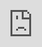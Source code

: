
## Week 2 Assignment: Student Store

Submitted by: Ashani Jewell

Deployed Application (optional): [Student Store Deployed Site](ADD_LINK_HERE)

### Application Features

#### CORE FEATURES

- [x] The API should contain an endpoint that serves an array of all products in the store
- [x] A Store model should handle all data management logic for the API and be the interface for read/write operations to the JSON file.
- [x] The frontend should include a landing page that displays the products available for purchase.
- [x] Each product should have an individual page that shows the details of the product.

#### STRETCH FEATURES

- [ ] Deploy your website with Heroku & Surge. 
- [ ] An endpoint should exist for creating orders and saving them to a JSON file. Each order should contain the email of the person placing the order, the items associated with the order, and the quantity of each item purchased.
- [ ] There should be a `Sidebar` component that appears on every page and has two states - `open` and `closed`. When the sidebar is opened, it should display a shopping cart of all the products the user currently has in their cart. It should also calculate and display the total amount in dollars for the checked-out items. When it's closed, the sidebar should be much thinner and not display its internal content.
- [ ] A checkout form should be available that allows the user to enter their email and send their order to the API.
- [ ] Create an endpoint for fetching all orders in the database, and an endpoint for serving an individual order based on its id.
- [x] Create an endpoint that serves only a single product based on the product's id
- [ ] Build a page in the UI that displays the list of all past orders and lets the user click on any individual order to take them to a more detailed page of the transaction.
- [ ] Allow users to use an input to filter orders by the email of the person who placed the order.

### Walkthrough Video

`TODO://` Add the embedded URL code to your animated app walkthrough below, `ADD_EMBEDDED_CODE_HERE`. Make sure the video or gif actually renders and animates when viewing this README. (🚫 Remove this paragraph after adding walkthrough video)

<iframe 
src="https://www.loom.com/share/bab56ecde1ed4b64a643f76b814ff8c0" frameborder="0" 
webkitallowfullscreen mozallowfullscreen allowfullscreen 
style="position: absolute; top: 0; left: 0; width: 100%; height: 100%;">
</iframe>

**AS NOTE THE URL INDEX CHANGE WHEN NAVIGATING THROUGH THE SITE**
ex:
http://localhost:3000/store/1 (for the Rice Krispies page)

### Reflection

* Did the topics discussed in your labs prepare you to complete the assignment? Be specific, which features in your weekly assignment did you feel unprepared to complete?

For this week, the topics from the lab strongly correlated to this week's assignment. Starting from Monday, we were introduced to the backend(Express) which helped us better understand and build API's. When it came to Tuesday, we were provided with the skills to work on the frontend using React. To no surprise, on Wednesday we worked on being able to connect both parts so they can produce a website that is not only aesthetically pleasing but also functional. One feature, which was not mandatory, that I felt unprepared to do was the sidebar, which I will discuss in the future questions.    

* If you had more time, what would you have done differently? Would you have added additional features? Changed the way your project responded to a particular event, etc.
  
If I had more time, I would focus on the sidebar feature and I felt like I was very close to implementing it. This might have been a feature that was made in one of the labs, and I might not have gotten that far. I would have also tried to implement the search bar feature that was similar to the one we did last week (Flixster), so I would have a way to connect both week's task into one.

* Reflect on your project demo, what went well? Were there things that maybe didn't go as planned? Did you notice something that your peer did that you would like to try next time?

When doing the project demo, I think my overall presentation went well as I was able to show a website that met all the requirements and had a color scheme of my liking. I did think by the time we did demos, I would have had the sidebar working so that was a little disappointing but nonetheless it wasn't anything to stress about. One thing I noticed my peers did was deploy the website which I look forward to doing in the coming weeks!

### Open-source libraries used

- w3schools
- stackoverflow
- youtube
- github

### Shout out

Give a shout out to somebody from your cohort that especially helped you during your project. This can be a fellow peer, instructor, TA, mentor, etc.

I would like to give a shoutout to Henry and Rodgrigo again as they served as amazing resources during working hours and outside of them. I would also like to shout out my working group from Thursday, Leonel and Maritza as they made me feel understood in my frustrations and made an amazing space to ask questions. 